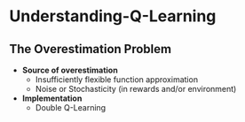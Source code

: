 # Understanding-Q-Learning


## The Overestimation Problem
- **Source of overestimation**
    - Insufficiently flexible function approximation
    - Noise or Stochasticity (in rewards and/or environment)
- **Implementation**
    - Double Q-Learning